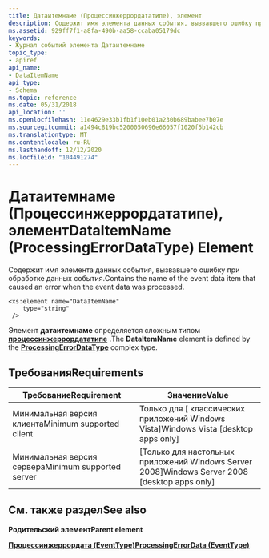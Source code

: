 ```yaml
---
title: Датаитемнаме (Процессинжеррордататипе), элемент
description: Содержит имя элемента данных события, вызвавшего ошибку при обработке данных события.
ms.assetid: 929ff7f1-a8fa-490b-aa58-ccaba05179dc
keywords:
- Журнал событий элемента Датаитемнаме
topic_type:
- apiref
api_name:
- DataItemName
api_type:
- Schema
ms.topic: reference
ms.date: 05/31/2018
api_location: ''
ms.openlocfilehash: 11e4629e33b1fb1f10eb01a230b689babee7b07e
ms.sourcegitcommit: a1494c819bc5200050696e66057f1020f5b142cb
ms.translationtype: MT
ms.contentlocale: ru-RU
ms.lasthandoff: 12/12/2020
ms.locfileid: "104491274"
---
```

# <a name="dataitemname-processingerrordatatype-element"></a><span data-ttu-id="a1187-104">Датаитемнаме (Процессинжеррордататипе), элемент</span><span class="sxs-lookup"><span data-stu-id="a1187-104">DataItemName (ProcessingErrorDataType) Element</span></span>

<span data-ttu-id="a1187-105">Содержит имя элемента данных события, вызвавшего ошибку при обработке данных события.</span><span class="sxs-lookup"><span data-stu-id="a1187-105">Contains the name of the event data item that caused an error when the event data was processed.</span></span>

``` syntax
<xs:element name="DataItemName"
    type="string"
 />
```

<span data-ttu-id="a1187-106">Элемент **датаитемнаме** определяется сложным типом [**процессинжеррордататипе**](eventschema-processingerrordatatype-complextype.md) .</span><span class="sxs-lookup"><span data-stu-id="a1187-106">The **DataItemName** element is defined by the [**ProcessingErrorDataType**](eventschema-processingerrordatatype-complextype.md) complex type.</span></span>

## <a name="requirements"></a><span data-ttu-id="a1187-107">Требования</span><span class="sxs-lookup"><span data-stu-id="a1187-107">Requirements</span></span>



| <span data-ttu-id="a1187-108">Требование</span><span class="sxs-lookup"><span data-stu-id="a1187-108">Requirement</span></span> | <span data-ttu-id="a1187-109">Значение</span><span class="sxs-lookup"><span data-stu-id="a1187-109">Value</span></span> |
|-------------------------------------|------------------------------------------------------|
| <span data-ttu-id="a1187-110">Минимальная версия клиента</span><span class="sxs-lookup"><span data-stu-id="a1187-110">Minimum supported client</span></span><br/> | <span data-ttu-id="a1187-111">Только для \[ классических приложений Windows Vista\]</span><span class="sxs-lookup"><span data-stu-id="a1187-111">Windows Vista \[desktop apps only\]</span></span><br/>       |
| <span data-ttu-id="a1187-112">Минимальная версия сервера</span><span class="sxs-lookup"><span data-stu-id="a1187-112">Minimum supported server</span></span><br/> | <span data-ttu-id="a1187-113">\[Только для настольных приложений Windows Server 2008\]</span><span class="sxs-lookup"><span data-stu-id="a1187-113">Windows Server 2008 \[desktop apps only\]</span></span><br/> |



## <a name="see-also"></a><span data-ttu-id="a1187-114">См. также раздел</span><span class="sxs-lookup"><span data-stu-id="a1187-114">See also</span></span>

<dl> <dt>

<span data-ttu-id="a1187-115">**Родительский элемент**</span><span class="sxs-lookup"><span data-stu-id="a1187-115">**Parent element**</span></span>
</dt> <dt>

[<span data-ttu-id="a1187-116">**Процессинжеррордата (EventType)**</span><span class="sxs-lookup"><span data-stu-id="a1187-116">**ProcessingErrorData (EventType)**</span></span>](eventschema-processingerrordata-eventtype-element.md)
</dt> </dl>

 

 





